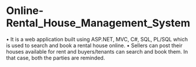 # Online-Rental_House_Management_System
• It is a web application built using ASP.NET, MVC, C#, SQL, PL/SQL which is used to search and book a rental house online.
• Sellers can post their houses available for rent and buyers/tenants can search and book them. In that case, both the parties are reminded.
